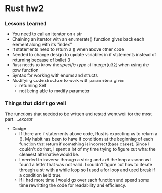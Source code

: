 # Rust hw2

### Lessons Learned

- You need to call an iterator on a str 
- Chaining an iterator with an enumerate() function gives back each element along with its "index"
- If statements need to return a () when above other code
- Needed to change design to update variables in if statements instead of returning because of bullet 3
- Rust needs to know the *specific type* of integer(u32) when using the pow function
- Syntax for working with enums and structs
- Modifying code structure to work with parameters given
  - returning Self
  - not being able to modify parameter

### Things that didn't go well

The functions that needed to be written and tested went well for the most part.....*except*
- Design
  - If there are if statements above code, Rust is expecting us to return a (). My habit has been to have if conditions at the beginning of each function that return if something is incorrect(base cases). Since I couldn't do that, I spent a lot of my time trying to figure out what the cleanest alternative would be.
  - I needed to traverse through a string and *exit* the loop as soon as I found a letter that was not valid. I couldn't figure out how to iterate through a str with a while loop so I used a for loop and used break if a condition held true.
  - If I had more time I would go over each function and spend some time rewritting the code for readability and efficiency.
